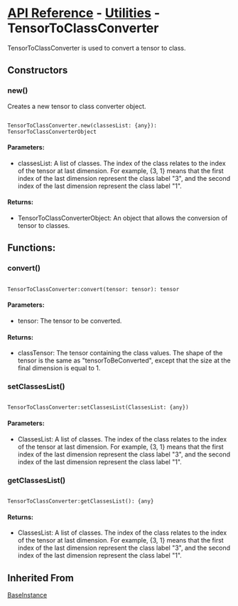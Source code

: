 # [API Reference](../../API.md) - [Utilities](../Utilities.md) - TensorToClassConverter

TensorToClassConverter is used to convert a tensor to class.

## Constructors

### new()

Creates a new tensor to class converter object.

```

TensorToClassConverter.new(classesList: {any}): TensorToClassConverterObject

```

#### Parameters:

* classesList: A list of classes. The index of the class relates to the index of the tensor at last dimension. For example, {3, 1} means that the first index of the last dimension represent the class label "3", and the second index of the last dimension represent the class label "1".

#### Returns:

* TensorToClassConverterObject: An object that allows the conversion of tensor to classes.

## Functions:

### convert()

```

TensorToClassConverter:convert(tensor: tensor): tensor

```

#### Parameters:

* tensor: The tensor to be converted.

#### Returns:

* classTensor: The tensor containing the class values. The shape of the tensor is the same as "tensorToBeConverted", except that the size at the final dimension is equal to 1.

### setClassesList()

```

TensorToClassConverter:setClassesList(ClassesList: {any})

```

#### Parameters:

* ClassesList: A list of classes. The index of the class relates to the index of the tensor at last dimension. For example, {3, 1} means that the first index of the last dimension represent the class label "3", and the second index of the last dimension represent the class label "1".

### getClassesList()

```

TensorToClassConverter:getClassesList(): {any}

```

#### Returns:

* ClassesList:  A list of classes. The index of the class relates to the index of the tensor at last dimension. For example, {3, 1} means that the first index of the last dimension represent the class label "3", and the second index of the last dimension represent the class label "1".

## Inherited From

[BaseInstance](../Cores/BaseInstance.md)
